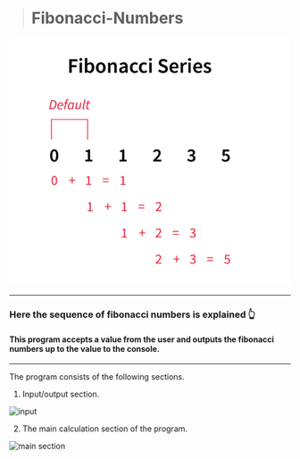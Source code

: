 > # Fibonacci-Numbers

![fibonacci img](/images/Screenshot%202024-06-08%20at%207.40.19%20PM.png)

------------------------------------------------
### Here the sequence of fibonacci numbers is explained 👆

#### This program accepts a value from the user and outputs the fibonacci numbers up to the value to the console.
------------------------------------------------

The program consists of the following sections. 

1. Input/output section. 

![input](/images/image1.png)

2. The main calculation section of the program.

![main section](/images/image2.png)